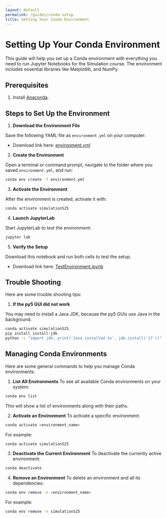 ```yaml
---
layout: default
permalink: /guides/conda-setup
title: Setting Your Conda Environment
---
```


# Setting Up Your Conda Environment

This guide will help you set up a Conda environment with everything you need to run Jupyter Notebooks for the Simulation course. The environment includes essential libraries like Matplotlib, and NumPy.

## Prerequisites

1. Install [Anaconda](https://www.anaconda.com/download).
 
 
## Steps to Set Up the Environment

1. **Download the Environment File**

Save the following YAML file as `environment.yml` on your computer:

   * Download link here: [environment.yml](https://raw.githubusercontent.com/cmsc326-s25/cmsc326-s25.github.io/refs/heads/main/files/install/environment.yml)

2. **Create the Environment**

Open a terminal or command prompt, navigate to the folder where you saved `environment.yml`, and run:

```bash
conda env create -f environment.yml
```

3. **Activate the Environment**

After the environment is created, activate it with:

```bash
conda activate simulationS25
```

4. **Launch JupyterLab**

Start JupyterLab to test the environment:

```bash
jupyter lab
```

5. **Verify the Setup**

Download this notebook and run both cells to test the setup.

   * Download link here: [TestEnvironment.ipynb](https://raw.githubusercontent.com/cmsc326-s25/cmsc326-s25.github.io/refs/heads/main/files/test/TestEnvironment.ipynb)



## Trouble Shooting

Here are some trouble shooting tips:

1. **If the py5 GUI did not work**

You may need to install a Java JDK, because the py5 GUIs use Java in the background.

```bash
conda activate simulationS25
pip install install-jdk
python -c "import jdk; print('Java installed to', jdk.install('17'))"
```



## Managing Conda Environments

Here are some general commands to help you manage Conda environments:

1. **List All Environments**
To see all available Conda environments on your system:
```bash
conda env list
```
This will show a list of environments along with their paths.

2. **Activate an Environment**
To activate a specific environment:
```bash
conda activate <environment_name>
```
For example:
```bash
conda activate simulationS25
```

3. **Deactivate the Current Environment**
To deactivate the currently active environment:
```bash
conda deactivate
```

4. **Remove an Environment**
To delete an environment and all its dependencies:
```bash
conda env remove -n <environment_name>
```
For example:
```bash
conda env remove -n simulationS25
```
